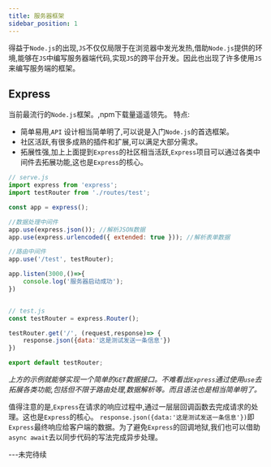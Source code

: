 ```yaml
---
title: 服务器框架
sidebar_position: 1
---
```


得益于`Node.js`的出现,`JS`不仅仅局限于在浏览器中发光发热,借助`Node.js`提供的环境,能够在`JS`中编写服务器端代码,实现`JS`的跨平台开发。因此也出现了许多使用`JS`来编写服务端的框架。

## Express

当前最流行的`Node.js`框架。,npm下载量遥遥领先。
特点:

- 简单易用,`API` 设计相当简单明了,可以说是入门`Node.js`的首选框架。
- 社区活跃,有很多成熟的插件和扩展,可以满足大部分需求。
- 拓展性强,加上上面提到`Express`的社区相当活跃,`Express`项目可以通过各类中间件去拓展功能,这也是`Express`的核心。

```js
// serve.js
import express from 'express';
import testRouter from './routes/test';

const app = express();

//数据处理中间件
app.use(express.json()); //解析JSON数据
app.use(express.urlencoded({ extended: true })); //解析表单数据

//路由中间件
app.use('/test', testRouter);

app.listen(3000,()=>{
    console.log('服务器启动成功');
})


// test.js
const testRouter = express.Router();

testRouter.get('/', (request,response)=> {
    response.json({data:'这是测试发送一条信息'})
})

export default testRouter;
```

*上方的示例就能够实现一个简单的`GET`数据接口。不难看出`Express`通过使用`use`去拓展各类功能,包括但不限于路由处理,数据解析等。而且语法也是相当简单明了。*

值得注意的是,`Express`在请求的响应过程中,通过一层层回调函数去完成请求的处理。这也是`Express`的核心。
`response.json({data:'这是测试发送一条信息'})`即`Express`最终响应给客户端的数据。为了避免`Express`的回调地狱,我们也可以借助`async await`去以同步代码的写法完成异步处理。

---未完待续
